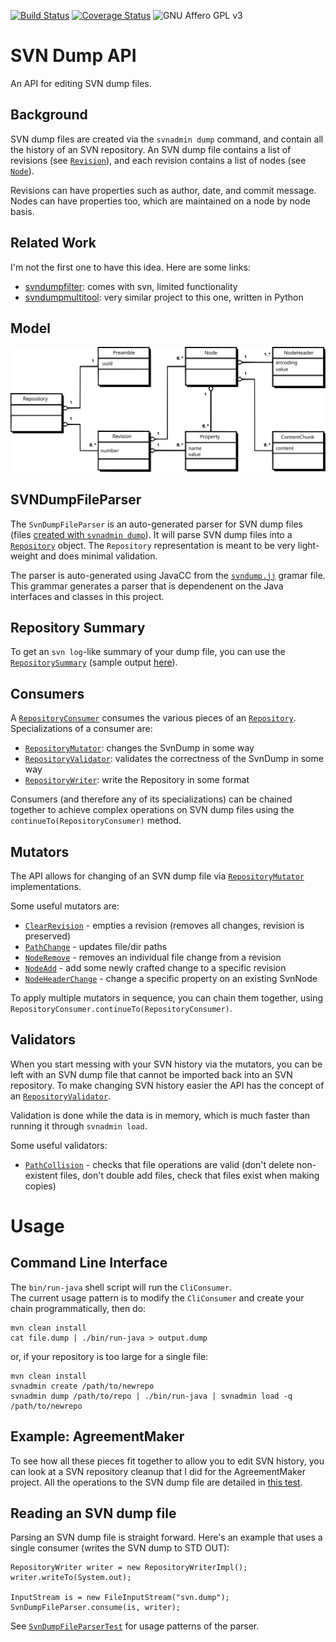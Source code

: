 [![Build Status](https://travis-ci.org/cstroe/svndumpapi.svg?branch=master)](https://travis-ci.org/cstroe/svndumpapi)
[![Coverage Status](https://coveralls.io/repos/cstroe/svndumpapi/badge.svg?branch=master&service=github)](https://coveralls.io/github/cstroe/svndumpapi?branch=master)
![GNU Affero GPL v3](https://img.shields.io/badge/license-Affero%20GPL%20v3-blue.svg)

# SVN Dump API

An API for editing SVN dump files.

## Background

SVN dump files are created via the `svnadmin dump` command, and contain all the 
history of an SVN repository.  An SVN dump file contains a list of revisions 
(see [`Revision`](src/main/java/com/github/cstroe/svndumpgui/api/Revision.java)), and each
revision contains a list of nodes (see [`Node`](src/main/java/com/github/cstroe/svndumpgui/api/Node.java)).

Revisions can have properties such as author, date, and commit message.  Nodes 
can have properties too, which are maintained on a node by node basis.

## Related Work

I'm not the first one to have this idea.  Here are some links:
* [svndumpfilter](http://svnbook.red-bean.com/en/1.8/svn.ref.svndumpfilter.html): comes with svn, limited functionality
* [svndumpmultitool](https://github.com/emosenkis/svndumpmultitool): very similar project to this one, written in Python

## Model
[![Model Diagram](src/site/resources/model.svg)](src/site/resources/model.svg)

## SVNDumpFileParser

The `SvnDumpFileParser` is an auto-generated parser for SVN dump files 
(files [created with `svnadmin dump`](src/test/resources/dumps)).  It will
parse SVN dump files into a [`Repository`](src/main/java/com/github/cstroe/svndumpgui/api/Repository.java) object.
The `Repository` representation is
meant to be very light-weight and does minimal validation.

The parser is auto-generated using JavaCC from the [`svndump.jj`](src/main/javacc/svndump.jj) gramar file.
This grammar generates a parser that is dependenent on the Java interfaces and 
classes in this project.

## Repository Summary

To get an `svn log`-like summary of your dump file, you can use the 
[`RepositorySummary`](src/main/java/com/github/cstroe/svndumpgui/internal/writer/RepositorySummary.java) (sample output [here](src/test/resources/summary/svn_multi_file_delete.txt)).

## Consumers

A [`RepositoryConsumer`](src/main/java/com/github/cstroe/svndumpgui/api/RepositoryConsumer.java) consumes the various pieces of an [`Repository`](src/main/java/com/github/cstroe/svndumpgui/api/Repository.java).  Specializations of a consumer are:

* [`RepositoryMutator`](src/main/java/com/github/cstroe/svndumpgui/api/RepositoryMutator.java): changes the SvnDump in some way
* [`RepositoryValidator`](src/main/java/com/github/cstroe/svndumpgui/api/RepositoryValidator.java): validates the correctness of the SvnDump in some way
* [`RepositoryWriter`](src/main/java/com/github/cstroe/svndumpgui/api/RepositoryWriter.java): write the Repository in some format

Consumers (and therefore any of its specializations) can be chained together to achieve complex operations on SVN dump files using the `continueTo(RepositoryConsumer)` method.

## Mutators

The API allows for changing of an SVN dump file via 
[`RepositoryMutator`](src/main/java/com/github/cstroe/svndumpgui/api/RepositoryMutator.java) implementations.

Some useful mutators are:
* [`ClearRevision`](src/main/java/com/github/cstroe/svndumpgui/internal/transform/ClearRevision.java) - empties a revision (removes all changes, revision is preserved)
* [`PathChange`](src/main/java/com/github/cstroe/svndumpgui/internal/transform/PathChange.java) - updates file/dir paths
* [`NodeRemove`](src/main/java/com/github/cstroe/svndumpgui/internal/transform/NodeRemove.java) - removes an individual file change from a revision
* [`NodeAdd`](src/main/java/com/github/cstroe/svndumpgui/internal/transform/NodeAdd.java) - add some newly crafted change to a specific revision
* [`NodeHeaderChange`](src/main/java/com/github/cstroe/svndumpgui/internal/transform/NodeHeaderChange.java) - change a specific property on an existing SvnNode

To apply multiple mutators in sequence, you can chain them together, using `RepositoryConsumer.continueTo(RepositoryConsumer)`.

## Validators

When you start messing with your SVN history via the mutators, you can be left
with an SVN dump file that cannot be imported back into an SVN repository.  To
 make changing SVN history easier the API has the concept of an 
 [`RepositoryValidator`](src/main/java/com/github/cstroe/svndumpgui/api/RepositoryValidator.java).
 
Validation is done while the data is in memory, which is much faster
than running it through `svnadmin load`.

Some useful validators:
* [`PathCollision`](src/main/java/com/github/cstroe/svndumpgui/internal/validate/PathCollision.java) - checks that file operations are valid (don't delete non-existent files, don't double add files, check that files exist when making copies)

# Usage

## Command Line Interface

The `bin/run-java` shell script will run the `CliConsumer`.  
The current usage pattern is to modify the `CliConsumer` and create your chain programmatically, then do:

    mvn clean install
    cat file.dump | ./bin/run-java > output.dump

or, if your repository is too large for a single file:

    mvn clean install
    svnadmin create /path/to/newrepo
    svnadmin dump /path/to/repo | ./bin/run-java | svnadmin load -q /path/to/newrepo

## Example: AgreementMaker

To see how all these pieces fit together to allow you to edit SVN history,
you can look at a SVN repository cleanup that I did for the AgreementMaker project.
All the operations to the SVN dump file are detailed in [this test](src/test/java/com/github/cstroe/svndumpgui/internal/AMDump.java).

## Reading an SVN dump file

Parsing an SVN dump file is straight forward.  Here's an example that uses a single consumer (writes the SVN dump to STD OUT):

    RepositoryWriter writer = new RepositoryWriterImpl();
    writer.writeTo(System.out);
    
    InputStream is = new FileInputStream("svn.dump");
    SvnDumpFileParser.consume(is, writer);

See [`SvnDumpFileParserTest`](src/test/java/com/github/cstroe/svndumpgui/internal/SvnDumpFileParserTest.java) for usage patterns of the parser.
